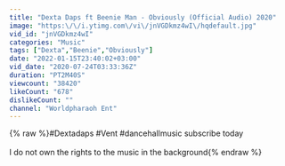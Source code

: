 ```yaml
---
title: "Dexta Daps ft Beenie Man - Obviously (Official Audio) 2020"
image: "https:\/\/i.ytimg.com\/vi\/jnVGDkmz4wI\/hqdefault.jpg"
vid_id: "jnVGDkmz4wI"
categories: "Music"
tags: ["Dexta","Beenie","Obviously"]
date: "2022-01-15T23:40:02+03:00"
vid_date: "2020-07-24T03:33:36Z"
duration: "PT2M40S"
viewcount: "38420"
likeCount: "678"
dislikeCount: ""
channel: "Worldpharaoh Ent"
---
```

{% raw %}#Dextadaps #Vent #dancehallmusic subscribe today<br /><br />I do not own the rights to the music in the background{% endraw %}
